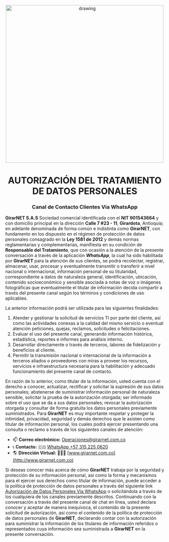 <p align="center">
  <img src="https://drive.google.com/uc?export=view&id=1IOfE1dKrdg5ScKsoBxPqvmS-VMbQaKjb" alt="drawing" width="500"/>
</p>

<h1 align="center">AUTORIZACIÓN DEL TRATAMIENTO DE DATOS PERSONALES</h1>
<h3 align="center">Canal de Contacto Clientes Vía <b>WhatsApp</b></h3>


**GirarNET S.A.S** Sociedad comercial identificada con el **NIT 901543664** y con domicilio principal en la dirección **Calle 7 #23 - 11**, **Girardota**, Antioquia; en adelante denominada de forma común e indistinta como **GirarNET**, con fundamento en los dispuesto en el régimen de protección de datos personales consagrado en la **Ley 1581 de 2012** y demás normas reglamentarias y complementarias, manifiesta en su condición de **Responsable del Tratamiento**, que con ocasión a la atención de la presente conversación a través de la aplicación ***WhatsApp***, la cual ha sido habilitada por **GirarNET** para la atención de sus clientes, se podrá recolectar, registrar, almacenar, usar, procesar y eventualmente transmitir o transferir a nivel nacional o internacional, información personal de su titularidad, correspondiente a datos de naturaleza general, identificación, ubicación, contenido socioeconómico y sensible asociada a notas de voz o imágenes fotográficas que eventualmente el titular de información decida compartir a través del presente canal según los términos y condiciones de uso aplicables.

La anterior información podrá ser utilizada para las siguientes finalidades:

 <ol type="1">
  <li>Atender y gestionar la solicitud de servicios TI por parte del cliente, así como las actividades conexas a la calidad del mismo servicio o eventual atención peticiones, quejas, reclamos, solicitudes o felicitaciones.</li>
  <li>Evaluar el uso del presente canal, generando información histórica, estadística, reportes e informes para análisis interno.</li>
  <li>Desarrollar directamente o través de terceros, labores de fidelización y beneficios al cliente.</li>
  <li>Permitir la transmisión nacional o internacional de la información a terceros aliados o proveedores con miras a proveer los recursos, servicios e infraestructura necesaria para la habilitación y adecuado funcionamiento del presente canal de contacto.</li>
</ol> 

En razón de lo anterior, como titular de la información, usted cuenta con el derecho a conocer, actualizar, rectificar y solicitar la supresión de sus datos personales; abstenerse de suministrar información personal de naturaleza sensible, solicitar la prueba de la autorización otorgada; ser informado sobre el uso que se da a sus datos personales; revocar la autorización otorgada y consultar de forma gratuita los datos personales previamente suministrados. Para **GirarNET** es muy importante respetar y proteger la intimidad, privacidad, seguridad y demás derechos que le asisten como titular de información personal, los cuales podrá ejercer presentando una consulta o reclamo a través de los siguientes canales de atención:

- :mailbox: **Correo electrónico:**  Operaciones@girarnet.com.co
- :telephone_receiver: **Contacto:** 🇨🇴 [WhatsApp +57 315 225 0620](https://wa.me/573152250620)
- :earth_americas: **Dirección Virtual:** 👩🏾‍💻 [www.girarnet.com.co](http://www.girarnet.com.co)

Si deseas conocer más acerca de cómo **GirarNET** trabaja por la seguridad y protección de su información personal, así como la forma y mecanismos para el ejercer sus derechos como titular de información, puede acceder a la política de protección de datos personales a través del siguiente link  [Autorización de Datos Personales Vía WhatsApp](https://github.com/girarnetsas/Autorizacion-Tratamiento-Datos-Personales) o solicitándola a través de los cualquiera de los canales previamente descritos. Continuando con la conversación a través del presente canal de chat en línea, usted declara conocer y aceptar de manera inequívoca, el contenido de la presente solicitud de autorización, así como el contenido de la política de protección de datos personales de **GirarNET**, declarando contar con la autorización para suministrar la información de los titulares
de información referidos o representados cuya información sea suministrada a **GirarNET** en la presente conversación.

